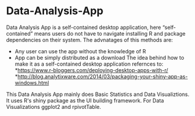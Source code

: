 # Data-Analysis-App
Data Analysis App is a self-contained desktop application, here “self-contained” means users do not have to navigate installing R and package dependencies on their system. The advnatages of this methods are: 
 * Any user can use the app without the knowledge of R
 * App can be simply distributed as a download
The idea behind how to make it as a self-contained desktop application refernces to:
 *https://www.r-bloggers.com/deploying-desktop-apps-with-r/
 *http://blog.analytixware.com/2014/03/packaging-your-shiny-app-as-windows.html
 
 
 This Data Analysis App mainly does Basic Statistics and Data Visualiztions. It uses R's shiny package as the UI building framework. For Data Visualizations ggplot2 and rpivotTable.
 
